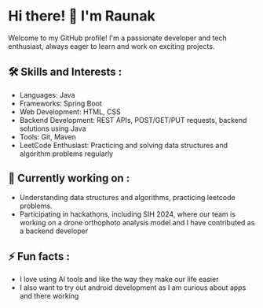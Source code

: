 

<!--
**Raunakkumarsingh2005/RaunakKumarsingh2005** is a ✨ _special_ ✨ repository because its `README.md` (this file) appears on your GitHub profile.

Here are some ideas to get you started:

- 🔭 I’m currently working on ...
- 🌱 I’m currently learning ...
- 👯 I’m looking to collaborate on ...
- 🤔 I’m looking for help with ...
- 💬 Ask me about ...
- 📫 How to reach me: ...
- 😄 Pronouns: ...

-->
# Hi there! 👋 I'm Raunak
Welcome to my GitHub profile! I'm a passionate developer and tech enthusiast, always eager to learn and work on exciting projects.

## 🛠 Skills and Interests :
- Languages: Java        
- Frameworks: Spring Boot
- Web Development: HTML, CSS
- Backend Development: REST APIs, POST/GET/PUT requests, backend solutions using Java
- Tools: Git, Maven
- LeetCode Enthusiast: Practicing and solving data structures and algorithm problems regularly
  
## 🌱 Currently working on :
- Understanding data structures and algorithms, practicing leetcode problems.
- Participating in hackathons, including SIH 2024, where our team is working on a drone orthophoto analysis model and I have contributed as a backend developer

## ⚡ Fun facts :
- I love using AI tools and like the way they make our life easier
- I also want to try out android development as I am curious about apps and there working
